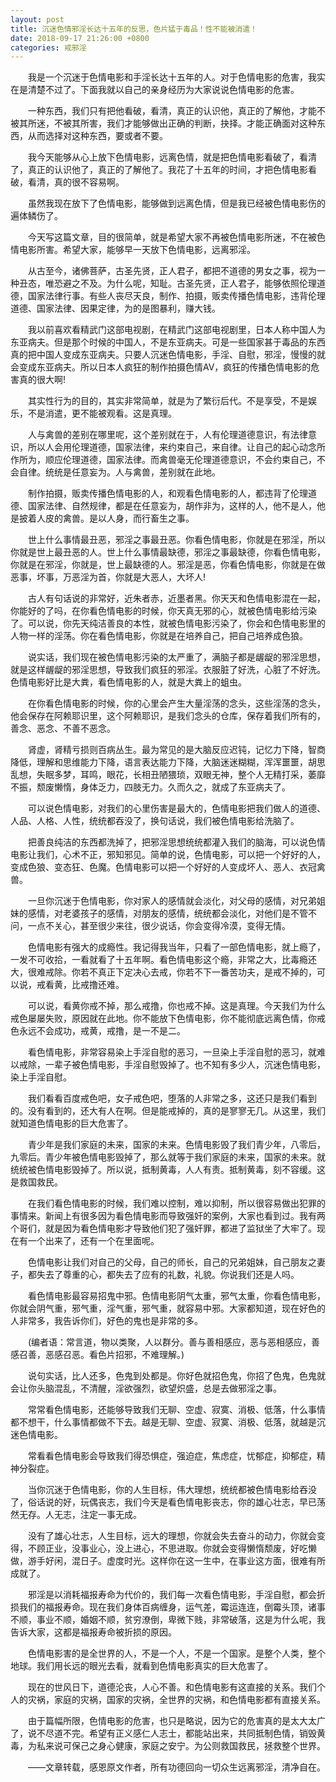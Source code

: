 ```yaml
---
layout: post
title: 沉迷色情邪淫长达十五年的反思，色片猛于毒品！性不能被消遣！
date: 2018-09-17 21:26:00 +0800
categories: 戒邪淫
---
```


　　我是一个沉迷于色情电影和手淫长达十五年的人。对于色情电影的危害，我实在是清楚不过了。下面我就以自己的亲身经历为大家说说色情电影的危害。
　　一种东西，我们只有把他看破，看清，真正的认识他，真正的了解他，才能不被其所迷，不被其所害，我们才能够做出正确的判断，抉择。才能正确面对这种东西，从而选择对这种东西，要或者不要。
　　我今天能够从心上放下色情电影，远离色情，就是把色情电影看破了，看清了，真正的认识他了，真正的了解他了。我花了十五年的时间，才把色情电影看破，看清，真的很不容易啊。
　　虽然我现在放下了色情电影，能够做到远离色情，但是我已经被色情电影伤的遍体鳞伤了。
　　今天写这篇文章，目的很简单，就是希望大家不再被色情电影所迷，不在被色情电影所害。希望大家，能够早一天放下色情电影，远离邪淫。
　　从古至今，诸佛菩萨，古圣先贤，正人君子，都把不道德的男女之事，视为一种丑态，唯恐避之不及。为什么呢，知耻。古圣先贤，正人君子，能够依照伦理道德，国家法律行事。有些人丧尽天良，制作、拍摄，贩卖传播色情电影，违背伦理道德、国家法律、因果定律，为的是图暴利，赚大钱。
　　我以前喜欢看精武门这部电视剧，在精武门这部电视剧里，日本人称中国人为东亚病夫。但是那个时候的中国人，不是东亚病夫。可是一些国家甚于毒品的东西真的把中国人变成东亚病夫。只要人沉迷色情电影，手淫、自慰，邪淫，慢慢的就会变成东亚病夫。所以日本人疯狂的制作拍摄色情AV，疯狂的传播色情电影的危害真的很大啊!
　　其实性行为的目的，其实非常简单，就是为了繁衍后代。不是享受，不是娱乐，不是消遣，更不能被观看。这是真理。
　　人与禽兽的差别在哪里呢，这个差别就在于，人有伦理道德意识，有法律意识，所以人会用伦理道德，国家法律，来约束自己，来自律。让自己的起心动念所作所为，顺应伦理道德，国家法律。而禽兽毫无伦理道德意识，不会约束自己，不会自律。统统是任意妄为。人与禽兽，差别就在此地。
　　制作拍摄，贩卖传播色情电影的人，和观看色情电影的人，都违背了伦理道德、国家法律、自然规律，都是在任意妄为，胡作非为，这样的人，他不是人，他是披着人皮的禽兽。是以人身，而行畜生之事。
　　世上什么事情最丑恶，邪淫之事最丑恶。你看色情电影，你就是在邪淫，所以你就是世上最丑恶的人。世上什么事情最缺德，邪淫之事最缺德，你看色情电影，你就是在邪淫，你就是，世上最缺德的人。邪淫是恶，你看色情电影，你就是在做恶事，坏事，万恶淫为首，你就是大恶人，大坏人!
　　古人有句话说的非常好，近朱者赤，近墨者黑。你天天和色情电影混在一起，你能好的了吗，在你看色情电影的时候，你天真无邪的心，就被色情电影给污染了。可以说，你先天纯洁善良的本性，就被色情电影污染了，你会和色情电影里的人物一样的淫荡。你在看色情电影，你就是在培养自己，把自己培养成色狼。
　　说实话，我们现在被色情电影污染的太严重了，满脑子都是龌龊的邪淫思想，就是这样龌龊的邪淫思想，导致我们疯狂的邪淫。衣服脏了好洗，心脏了不好洗。色情电影好比是大粪，看色情电影的人，就是大粪上的蛆虫。
　　在你看色情电影的时候，你的心里会产生大量淫荡的念头，这些淫荡的念头，他会保存在阿赖耶识里，这个阿赖耶识，是我们念头的仓库，保存着我们所有的，善念、恶念、不善不恶念。
　　肾虚，肾精亏损则百病丛生。最为常见的是大脑反应迟钝，记忆力下降，智商降低，理解和思维能力下降，语言表达能力下降，大脑迷迷糊糊，浑浑噩噩，胡思乱想，失眠多梦，耳鸣，眼花，长相丑陋猥琐，双眼无神，整个人无精打采，萎靡不振，颓废懒惰，身体乏力，四肢无力。久而久之，就成了东亚病夫了。
　　可以说色情电影，对我们的心里伤害是最大的，色情电影把我们做人的道德、人品、人格、人性，统统都吞没了，换句话说，我们被色情电影给洗脑了。
　　把善良纯洁的东西都洗掉了，把邪淫思想统统都灌入我们的脑海，可以说色情电影让我们，心术不正，邪知邪见。简单的说，色情电影，可以把一个好好的人，变成色狼、变态狂、色魔。色情电影可以把一个好好的人变成坏人、恶人、衣冠禽兽。
　　一旦你沉迷于色情电影，你对家人的感情就会淡化，对父母的感情，对兄弟姐妹的感情，对老婆孩子的感情，对朋友的感情，统统都会淡化，对他们是不管不问，一点不关心，甚至很少来往，很少说话，你会变得冷漠，变得无情。
　　色情电影有强大的成瘾性。我记得我当年，只看了一部色情电影，就上瘾了，一发不可收拾，一看就看了十五年啊。看色情电影这个瘾，非常之大，比毒瘾还大，很难戒除。你若不真正下定决心去戒，你若不下一番苦功夫，是戒不掉的，可以说，戒看黄，比戒撸还难。
　　可以说，看黄你戒不掉，那么戒撸，你也戒不掉。这是真理。今天我们为什么戒色屡屡失败，原因就在此地。你不能放下色情电影，你不能彻底远离色情，你戒色永远不会成功，戒黄，戒撸，是一不是二。
　　看色情电影，非常容易染上手淫自慰的恶习，一旦染上手淫自慰的恶习，就难以戒除，一辈子被色情电影，手淫自慰毁掉了。也不知有多少人，沉迷色情电影，染上手淫自慰。
　　我们看看百度戒色吧，女子戒色吧，堕落的人非常之多，这还只是我们看到的。没有看到的，还大有人在啊。但是能戒掉的，真的是寥寥无几。从这里，我们就知道色情电影的巨大危害了。
　　青少年是我们家庭的未来，国家的未来。色情电影毁了我们青少年，八零后，九零后。青少年被色情电影毁掉了，那么就等于我们家庭的未来，国家的未来。就统统被色情电影毁掉了。所以说，抵制黄毒，人人有责。抵制黄毒，刻不容缓。这是救国救民。
　　在我们看色情电影的时候，我们难以控制，难以抑制，所以很容易做出犯罪的事情来。新闻上有很多因为看色情电影而导致强奸的案例，大家也看到过。我有两个哥们，就是因为看色情电影才导致他们犯了强奸罪，都进了监狱坐了大牢了。现在有一个出来了，还有一个在里面呢。
　　色情电影让我们对自己的父母，自己的师长，自己的兄弟姐妹，自己朋友之妻子，都失去了尊重的心，都失去了应有的礼数，礼貌。你说我们还是人吗。
　　看色情电影最容易招鬼中邪。色情电影阴气太重，邪气太重，你看色情电影，你就会阴气重，邪气重，淫气重，邪气重，就容易中邪。大家都知道，现在好色的人非常多，我告诉你们，好色的鬼也是非常的多。
　　(编者语：常言道，物以类聚，人以群分。善与善相感应，恶与恶相感应，善感召善，恶感召恶。看色片招邪，不难理解。)
　　说句实话，比人还多，色鬼到处都是。你好色就招色鬼，你招了色鬼，色鬼就会让你头脑混乱，不清醒，淫欲强烈，欲望炽盛，总是去做邪淫之事。
　　常常看色情电影，还能够导致我们无聊、空虚、寂寞、消极、低落，什么事情都不想干，什么事情都做不下去。越是无聊、空虚、寂寞、消极、低落，就越是沉迷色情电影。
　　常看看色情电影会导致我们得恐惧症，强迫症，焦虑症，忧郁症，抑郁症，精神分裂症。
　　当你沉迷于色情电影，你的人生目标，伟大理想，统统都被色情电影给吞没了，俗话说的好，玩偶丧志，我们今天是看色情电影丧志，你的雄心壮志，早已荡然无存。人无志，注定一事无成。
　　没有了雄心壮志，人生目标，远大的理想，你就会失去奋斗的动力，你就会变得，不顾正业，没事业心，没上进心，不思进取。你就会变得懒惰颓废，好吃懒做，游手好闲，混日子。虚度时光。这样你在这一生中，在事业这方面，很难有所成就了。
　　邪淫是以消耗福报寿命为代价的，我们每一次看色情电影，手淫自慰，都会折损我们的福报寿命。现在我们身体百病缠身，运气差，霉运连连，倒霉头顶，诸事不顺，事业不顺，婚姻不顺，贫穷潦倒，卑微下贱，非常破落，这是为什么呢，我告诉大家，这都是福报寿命被折损的原因。
　　色情电影害的是全世界的人，不是一个人，不是一个国家。是整个人类，整个地球。我们用长远的眼光去看，就看到色情电影真实的巨大危害了。
　　现在的世风日下，道德沦丧，人心不善。和色情电影有这直接的关系。我们个人的灾祸，家庭的灾祸，国家的灾祸，全世界的灾祸，和色情电影都有直接关系。
　　由于篇幅所限，色情电影的危害，也只是略说，因为它的危害真的是太大太广了，说不尽道不完。希望有正义感仁人志士，都能站出来，共同抵制色情，销毁黄毒，为私来说可保己之身心健康，家庭之安宁。为公则救国救民，拯救整个世界。
　　——文章转载，感恩原文作者，所有功德回向一切众生远离邪淫，清净自在。